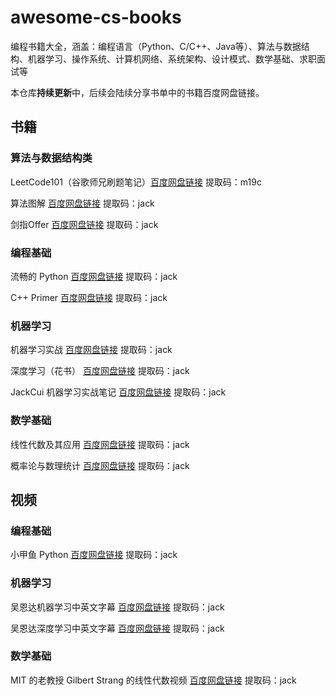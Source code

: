 # awesome-cs-books
编程书籍大全，涵盖：编程语言（Python、C/C++、Java等）、算法与数据结构、机器学习、操作系统、计算机网络、系统架构、设计模式、数学基础、求职面试等

本仓库**持续更新**中，后续会陆续分享书单中的书籍百度网盘链接。

## 书籍

### 算法与数据结构类

LeetCode101（谷歌师兄刷题笔记）[百度网盘链接](https://pan.baidu.com/s/1txDItPwDrnG8mOloOFbGaQ) 提取码：m19c

算法图解 [百度网盘链接](https://pan.baidu.com/s/1jQYbWiHM6Z8VaP62alkBoA) 提取码：jack

剑指Offer [百度网盘链接](https://pan.baidu.com/s/1rNBSsx_-NL2xHH-acWePGA) 提取码：jack

### 编程基础

流畅的 Python [百度网盘链接](https://pan.baidu.com/s/1-YBEOYY45CYrbM4Zxb21Yw) 提取码：jack

C++ Primer [百度网盘链接](https://pan.baidu.com/s/1uyW6kg6J0KwA8JYUj7AFFA) 提取码：jack

### 机器学习

机器学习实战 [百度网盘链接](https://pan.baidu.com/s/1lEz8POdx9V5Xu-RVMlBttA) 提取码：jack

深度学习（花书） [百度网盘链接](https://pan.baidu.com/s/1Pv3DbB2Eqp1oK0PlgTHxbA) 提取码：jack

JackCui 机器学习实战笔记 [百度网盘链接](https://pan.baidu.com/s/11OI0NZ_Fv-ZJBpT8pmjlRw) 提取码：jack

### 数学基础

线性代数及其应用 [百度网盘链接](https://pan.baidu.com/s/10FtcG4mweUWy810cirGGzg) 提取码：jack

概率论与数理统计 [百度网盘链接](https://pan.baidu.com/s/1P_jIbbW6JUNSlCaCX7CXKA) 提取码：jack


## 视频

### 编程基础

小甲鱼 Python [百度网盘链接](https://pan.baidu.com/s/1-WasSZey8bZuEfp48bTOuw) 提取码：jack

### 机器学习

吴恩达机器学习中英文字幕 [百度网盘链接](https://pan.baidu.com/s/1OglLhzB5gWHrK_pkAWF2Sg) 提取码：jack

吴恩达深度学习中英文字幕 [百度网盘链接](https://pan.baidu.com/s/1TShDS2_jioxMRhFv2253aQ) 提取码：jack

### 数学基础

MIT 的老教授 Gilbert Strang 的线性代数视频 [百度网盘链接](https://pan.baidu.com/s/1WktC95HL2GF0PKa311L5SQ) 提取码：jack


